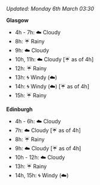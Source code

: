 *Updated: Monday 6th March 03:30*

**Glasgow**

* 4h - 7h: :cloud: Cloudy
* 8h: :umbrella: Rainy
* 9h: :cloud: Cloudy
* 10h, 11h: :cloud: Cloudy [:umbrella: as of 4h]
* 12h: :umbrella: Rainy
* 13h: :cyclone: Windy (:cloud:)
* 14h: :cyclone: Windy (:cloud:) [:umbrella: as of 4h]
* 15h: :umbrella: Rainy

**Edinburgh**

* 4h - 6h: :cloud: Cloudy
* 7h: :cloud: Cloudy [:umbrella: as of 4h]
* 8h: :umbrella: Rainy
* 9h: :cloud: Cloudy [:umbrella: as of 4h]
* 10h - 12h: :cloud: Cloudy
* 13h: :umbrella: Rainy
* 14h, 15h: :cyclone: Windy (:cloud:)
